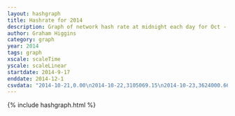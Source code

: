 ```yaml
---
layout: hashgraph
title: Hashrate for 2014
description: Graph of network hash rate at midnight each day for Oct - Dec 2014
author: Graham Higgins
category: graph
year: 2014
tags: graph
xscale: scaleTime
yscale: scaleLinear
startdate: 2014-9-17
enddate: 2014-12-1
csvdata: "2014-10-21,0.00\n2014-10-22,3105069.15\n2014-10-23,3624000.66\n2014-10-24,5142701.47\n2014-10-25,3756364.23\n2014-10-26,4380703.26\n2014-10-27,4400955.50\n2014-10-28,8909144.02\n2014-10-29,10601348.85\n2014-10-30,10386628.59\n2014-10-31,17756119.68\n2014-11-01,21589761.07\n2014-11-02,28780238.95\n2014-11-03,41020724.81\n2014-11-04,32579891.23\n2014-11-05,34404040.58\n2014-11-06,36907526.96\n2014-11-07,45821219.93\n2014-11-08,41461265.93\n2014-11-09,59519757.07\n2014-11-10,50986867.76\n2014-11-11,47440981.73\n2014-11-12,45776377.39\n2014-11-13,45819589.99\n2014-11-14,147862604.46\n2014-11-15,123020705.47\n2014-11-16,120769508.92\n2014-11-17,120697809.67\n2014-11-18,110923138.34\n2014-11-19,131048615.90\n2014-11-20,151103051.76\n2014-11-21,126757380.36\n2014-11-22,194625039.86\n2014-11-23,103268272.26\n2014-11-24,243191682.18\n2014-11-25,219563406.85\n2014-11-26,238308778.41\n2014-11-27,256777998.34\n2014-11-28,249805773.05\n2014-11-29,280617725.50\n2014-11-30,285513229.81\n2014-12-01,277032343.29\n2014-12-02,279949126.94\n2014-12-03,344922349.66\n2014-12-04,370569980.34\n2014-12-05,334045160.39\n2014-12-06,416521134.96\n2014-12-07,368083452.70\n2014-12-08,353125140.24\n2014-12-09,343084378.76\n2014-12-10,309853195.87\n2014-12-11,277222531.94\n2014-12-12,255037775.57\n2014-12-13,270509525.28\n2014-12-14,254266990.42\n2014-12-15,240813583.29\n2014-12-16,276230669.17\n2014-12-17,249476279.76\n2014-12-18,191470012.52\n2014-12-19,148054394.46\n2014-12-20,139013846.42\n2014-12-21,131292474.45\n2014-12-22,119664244.82\n2014-12-23,137811305.86\n2014-12-24,107763815.38\n2014-12-25,144045979.41\n2014-12-26,136648801.82\n2014-12-27,227762216.57\n2014-12-28,293311718.04\n2014-12-29,348873360.82\n2014-12-30,284420223.86"
---
```


{% include hashgraph.html %}

